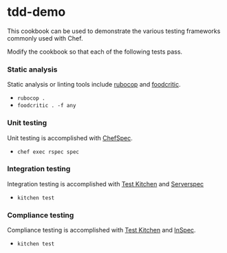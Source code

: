 # tdd-demo

This cookbook can be used to demonstrate the various testing frameworks commonly
used with Chef.

Modify the cookbook so that each of the following tests pass.

### Static analysis

Static analysis or linting tools include [rubocop](http://batsov.com/rubocop/)
and [foodcritic](http://www.foodcritic.io/).

* `rubocop .`
* `foodcritic . -f any`

### Unit testing

Unit testing is accomplished with
[ChefSpec](http://sethvargo.github.io/chefspec/).

* `chef exec rspec spec`

### Integration testing

Integration testing is accomplished with [Test Kitchen](http://kitchen.ci/) and
[Serverspec](http://serverspec.org/)

* `kitchen test`

### Compliance testing

Compliance testing is accomplished with [Test Kitchen](http://kitchen.ci/) and
[InSpec](https://github.com/chef/inspec).

* `kitchen test`
